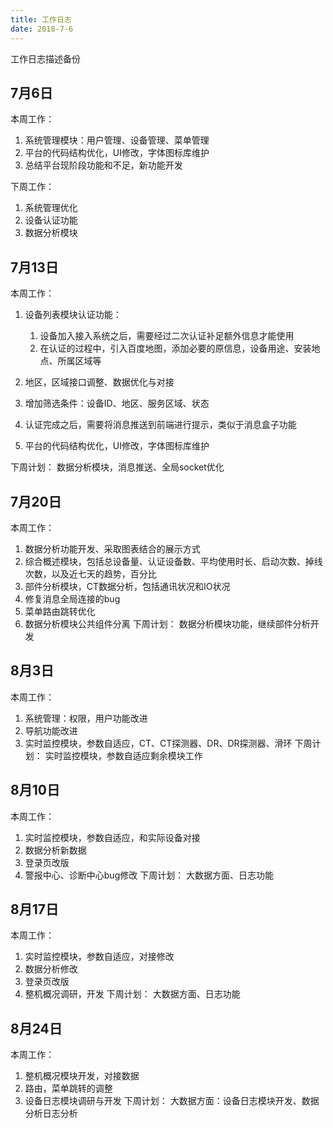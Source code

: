 ```yaml
---
title: 工作日志
date: 2018-7-6
---
```

工作日志描述备份
<!-- more -->

## 7月6日 ##
本周工作：

1. 系统管理模块：用户管理、设备管理、菜单管理
2. 平台的代码结构优化，UI修改，字体图标库维护
3. 总结平台现阶段功能和不足，新功能开发

下周工作：

1. 系统管理优化
2. 设备认证功能
3. 数据分析模块 

## 7月13日 ##
本周工作：
 
1. 设备列表模块认证功能：

	1. 设备加入接入系统之后，需要经过二次认证补足额外信息才能使用
	2. 在认证的过程中，引入百度地图，添加必要的原信息，设备用途、安装地点、所属区域等
	
2. 地区，区域接口调整、数据优化与对接
3. 增加筛选条件：设备ID、地区、服务区域、状态
4. 认证完成之后，需要将消息推送到前端进行提示，类似于消息盒子功能
5. 平台的代码结构优化，UI修改，字体图标库维护

下周计划：
数据分析模块，消息推送、全局socket优化

## 7月20日 ##
本周工作：

1. 数据分析功能开发、采取图表结合的展示方式
2. 综合概述模块，包括总设备量、认证设备数、平均使用时长、启动次数、掉线次数，以及近七天的趋势，百分比
3. 部件分析模块，CT数据分析，包括通讯状况和IO状况
4. 修复消息全局连接的bug
5. 菜单路由跳转优化
6. 数据分析模块公共组件分离
下周计划：
数据分析模块功能，继续部件分析开发

## 8月3日 ##
本周工作：
1. 系统管理：权限，用户功能改进
2. 导航功能改进
3. 实时监控模块，参数自适应，CT、CT探测器、DR、DR探测器、滑环
下周计划：
实时监控模块，参数自适应剩余模块工作

## 8月10日 ##
本周工作：
1. 实时监控模块，参数自适应，和实际设备对接
2. 数据分析新数据
3. 登录页改版
4. 警报中心、诊断中心bug修改
下周计划：
大数据方面、日志功能
	
## 8月17日 ##

本周工作：
1. 实时监控模块，参数自适应，对接修改
2. 数据分析修改
3. 登录页改版
4. 整机概况调研，开发
下周计划：
大数据方面、日志功能

## 8月24日 ##

本周工作：
1. 整机概况模块开发，对接数据
2. 路由，菜单跳转的调整
3. 设备日志模块调研与开发
下周计划：
大数据方面：设备日志模块开发、数据分析日志分析